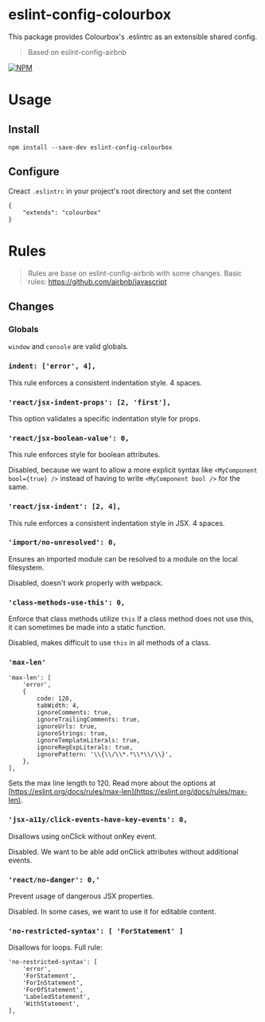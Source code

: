 # eslint-config-colourbox
This package provides Colourbox's .eslintrc as an extensible shared config.
> Based on eslint-config-airbnb

[![NPM](https://img.shields.io/npm/v/eslint-config-colourbox.svg)](https://www.npmjs.com/package/eslint-config-colourbox)

# Usage

## Install

```
npm install --save-dev eslint-config-colourbox
```

## Configure

Creact ```.eslintrc``` in your project's root directory and set the content

```
{
    "extends": "colourbox"
}

```

# Rules

> Rules are base on eslint-config-airbnb with some changes.
Basic rules: https://github.com/airbnb/javascript

## Changes

### Globals

```window``` and ```console``` are valid globals.

### ```indent: ['error', 4],```
This rule enforces a consistent indentation style. 4 spaces.

### ```'react/jsx-indent-props': [2, 'first'],```
This option validates a specific indentation style for props.

### ```'react/jsx-boolean-value': 0,```

This rule enforces style for boolean attributes.

Disabled, because we want to allow a more explicit syntax like `<MyComponent bool={true} />` instead of having to write `<MyComponent bool />` for the same.

### ```'react/jsx-indent': [2, 4],```
This rule enforces a consistent indentation style in JSX. 4 spaces.

### ```'import/no-unresolved': 0,```
Ensures an imported module can be resolved to a module on the local filesystem.

Disabled, doesn't work properly with webpack.

### ```'class-methods-use-this': 0,```
Enforce that class methods utilize ```this```
If a class method does not use this, it can sometimes be made into a static function.

Disabled, makes difficult to use ```this``` in all methods of a class.

### ```'max-len'```

```
'max-len': [
    'error',
    {
        code: 120,
        tabWidth: 4,
        ignoreComments: true,
        ignoreTrailingComments: true,
        ignoreUrls: true,
        ignoreStrings: true,
        ignoreTemplateLiterals: true,
        ignoreRegExpLiterals: true,
        ignorePattern: '\\{\\/\\*.*\\*\\/\\}',
    },
],
```

Sets the max line length to 120. Read more about the options at [https://eslint.org/docs/rules/max-len](https://eslint.org/docs/rules/max-len).

### ```'jsx-a11y/click-events-have-key-events': 0,```

Disallows using onClick without onKey event.

Disabled. We want to be able add onClick attributes without additional events.

### ```'react/no-danger': 0,'```

Prevent usage of dangerous JSX properties.

Disabled. In some cases, we want to use it for editable content.

### ```'no-restricted-syntax': [ 'ForStatement' ]```

Disallows for loops. Full rule:

```
'no-restricted-syntax': [
    'error',
    'ForStatement',
    'ForInStatement',
    'ForOfStatement',
    'LabeledStatement',
    'WithStatement',
],
```

